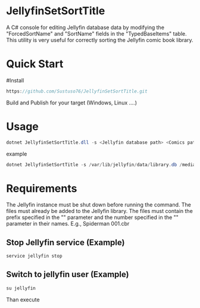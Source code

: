 # JellyfinSetSortTitle

A C# console for editing Jellyfin database data by modifying the "ForcedSortName" and "SortName" fields in the "TypedBaseItems" table.
This utility is very useful for correctly sorting the Jellyfin comic book library.
# Quick Start

#Install 
```c#
https://github.com/Sustuso76/JellyfinSetSortTitle.git
```
Build and Publish for your target (Windows, Linux ....)

# Usage

```c#
dotnet JellyfinSetSortTitle.dll -s <Jellyfin database path> <Comics path> <Comics prefix ForcedSortName> <Start number>
```
example 
```c#
dotnet JellyfinSetSortTitle -s /var/lib/jellyfin/data/library.db /media/comic/Spiderman Spiderman 001
```
# Requirements
The Jellyfin instance must be shut down before running the command.
The files must already be added to the Jellyfin library.
The files must contain the prefix specified in the "<Comics prefix ForcedSortName>" parameter and the number specified in the "<Start number>" parameter in their names.
E.g., Spiderman 001.cbr

## Stop Jellyfin service (Example)
```c#
service jellyfin stop
```

## Switch to jellyfin user (Example)
```c#
su jellyfin
```
Than execute
